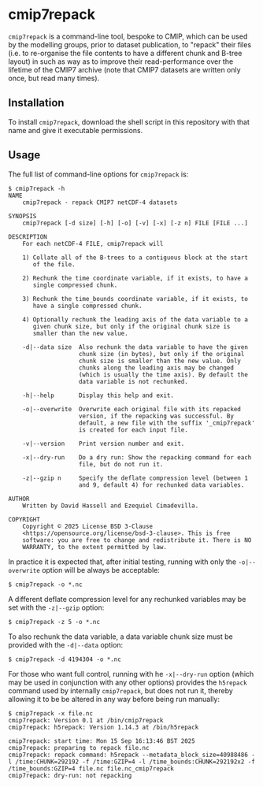 # cmip7repack

`cmip7repack` is a command-line tool, bespoke to CMIP, which can be used by the modelling groups, prior to dataset publication, to "repack" their files (i.e. to re-organise the file contents to have a different chunk and B-tree layout) in such as way as to improve their read-performance over the lifetime of the CMIP7 archive (note that CMIP7 datasets are written only once, but read many times).

## Installation

To install `cmip7repack`, download the shell script in this repository with that name and give it executable permissions. 

## Usage

The full list of command-line options for `cmip7repack` is:

```
$ cmip7repack -h
NAME
    cmip7repack - repack CMIP7 netCDF-4 datasets

SYNOPSIS
    cmip7repack [-d size] [-h] [-o] [-v] [-x] [-z n] FILE [FILE ...]

DESCRIPTION
    For each netCDF-4 FILE, cmip7repack will

    1) Collate all of the B-trees to a contiguous block at the start
       of the file.

    2) Rechunk the time coordinate variable, if it exists, to have a
       single compressed chunk.

    3) Rechunk the time_bounds coordinate variable, if it exists, to
       have a single compressed chunk.

    4) Optionally rechunk the leading axis of the data variable to a
       given chunk size, but only if the original chunk size is
       smaller than the new value.

    -d|--data size  Also rechunk the data variable to have the given
                    chunk size (in bytes), but only if the original
                    chunk size is smaller than the new value. Only
                    chunks along the leading axis may be changed
                    (which is usually the time axis). By default the
                    data variable is not rechunked.

    -h|--help       Display this help and exit.

    -o|--overwrite  Overwrite each original file with its repacked
                    version, if the repacking was successful. By
                    default, a new file with the suffix '_cmip7repack'
                    is created for each input file.

    -v|--version    Print version number and exit.

    -x|--dry-run    Do a dry run: Show the repacking command for each
                    file, but do not run it.

    -z|--gzip n     Specify the deflate compression level (between 1
                    and 9, default 4) for rechunked data variables.
		    
AUTHOR
    Written by David Hassell and Ezequiel Cimadevilla.

COPYRIGHT
    Copyright © 2025 License BSD 3-Clause
    <https://opensource.org/license/bsd-3-clause>. This is free
    software: you are free to change and redistribute it. There is NO
    WARRANTY, to the extent permitted by law.

```

In practice it is expected that, after initial testing, running with only the `-o|--overwrite` option will be always be acceptable:

```
$ cmip7repack -o *.nc
```

A different deflate compression level for any rechunked variables may be set with the `-z|--gzip` option:

```
$ cmip7repack -z 5 -o *.nc
```

To also rechunk the data variable, a data variable chunk size must be provided with the `-d|--data` option:

```
$ cmip7repack -d 4194304 -o *.nc
```

For those who want full control, running with he `-x|--dry-run` option (which may be used in conjunction with any other options) provides the `h5repack` command used by internally `cmip7repack`, but does not run it, thereby allowing it to be be altered in any way before being run manually:

```
$ cmip7repack -x file.nc
cmip7repack: Version 0.1 at /bin/cmip7repack
cmip7repack: h5repack: Version 1.14.3 at /bin/h5repack

cmip7repack: start time: Mon 15 Sep 16:13:46 BST 2025
cmip7repack: preparing to repack file.nc
cmip7repack: repack command: h5repack --metadata_block_size=40988486 -l /time:CHUNK=292192 -f /time:GZIP=4 -l /time_bounds:CHUNK=292192x2 -f /time_bounds:GZIP=4 file.nc file.nc_cmip7repack
cmip7repack: dry-run: not repacking
```